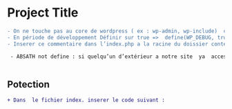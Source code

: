 # Project Title
```diff
- On ne touche pas au core de wordpress ( ex : wp-admin, wp-include)  car il est effacé à chaque MAJ
- En période de développement Définir sur true =>  define(WP_DEBUG, true)   dans le fichier wp-config-sample.php pour avoir les infos du  - debug afin de comprendre ou le code foire et comment remédier à ça.
- Inserer ce commentaire dans l’index.php a la racine du doissier contenant le plugin pour empecher que des intrus viens chipoter dans -  - le code

 - ABSATH not define : si quelqu’un d’extérieur a notre site  ya  accest alors ca met fin au script ou sans les permissions wordpress
 
```




## Potection
```diff
+ Dans  le fichier index. inserer le code suivant :
 
```

<?php
// Silence is golden.


These instructions will get you a copy of the project up and running on your local machine for development and testing purposes. See deployment for notes on how to deploy the project on a live system.

### Prerequisites

What things you need to install the software and how to install them

```
Give examples
```

### Installing

A step by step series of examples that tell you how to get a development env running

Say what the step will be

```
Give the example
```

And repeat

```
until finished
```

End with an example of getting some data out of the system or using it for a little demo

## Running the tests

Explain how to run the automated tests for this system

### Break down into end to end tests

Explain what these tests test and why

```
Give an example
```

### And coding style tests

Explain what these tests test and why

```
Give an example
```

## Deployment

Add additional notes about how to deploy this on a live system

## Built With

* [Dropwizard](http://www.dropwizard.io/1.0.2/docs/) - The web framework used
* [Maven](https://maven.apache.org/) - Dependency Management
* [ROME](https://rometools.github.io/rome/) - Used to generate RSS Feeds

## Contributing

Please read [CONTRIBUTING.md](https://gist.github.com/PurpleBooth/b24679402957c63ec426) for details on our code of conduct, and the process for submitting pull requests to us.

## Versioning

We use [SemVer](http://semver.org/) for versioning. For the versions available, see the [tags on this repository](https://github.com/your/project/tags). 

## Authors

* **Billie Thompson** - *Initial work* - [PurpleBooth](https://github.com/PurpleBooth)

See also the list of [contributors](https://github.com/your/project/contributors) who participated in this project.

## License

This project is licensed under the MIT License - see the [LICENSE.md](LICENSE.md) file for details

## Acknowledgments

* Hat tip to anyone whose code was used
* Inspiration
* etc
